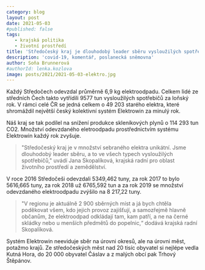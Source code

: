 ```yaml
---
category: blog
layout: post
date: 2021-05-03
#published: false
tags: 
   - krajská politika
   - životní prostředí
title: 'Středočeský kraj je dlouhodobý leader sběru vysloužilých spotřebičů'
description: 'covid-19, komentář, poslanecká sněmovna'
author: Soňa Brunnerová
#authorId: lenka.kozlova
image: posts/2021/2021-05-03-elektro.jpg
---
```


Každý Středočech odevzdal průměrně 6,9 kg elektroodpadu. Celkem lidé ze středních Čech takto vytřídili 9577 tun vysloužilých spotřebičů za loňský rok. V rámci celé ČR se jedná celkem o 49 203 starého elektra, které shromáždil největší český kolektivní systém Elektrowin za minulý rok.

Náš kraj se tak podílel na snížení produkce skleníkových plynů o 114 293 tun CO2. Množství odevzdaného eletroodpadu prostřednictvím systému Elektrowin každý rok zvyšuje.

> "Středočeský kraj je v množství sebraného elektra unikátní. Jsme dlouhodobý leader sběru, a to ve všech typech vysloužilých spotřebičů," uvádí Jana Skopalíková, krajská radní pro oblast životního prostředí a zemědělství.

V roce 2016 Středočeši odevzdali 5349,462 tuny, za rok 2017 to bylo 5616,665 tuny, za rok 2018 už 6765,592 tun a za rok 2019 se množství odevzdaného elektroodpadu zvýšilo na 8 217,22 tuny.

> "V regionu je aktuálně 2 900 sběrných míst a já bych chtěla poděkovat všem, kdo jejich provoz zajišťují, a samozřejmě hlavně občanům, že elektroodpad odkládají tam, kam patří, a ne na černé skládky nebo u menších předmětů do popelnic,“ dodává krajská radní Skopalíková.
 
Systém Elektrowin neeviduje sběr na úrovni okresů, ale na úrovni měst, potažmo krajů. Ze středočeských měst nad 20 tisíc obyvatel si nejlépe vedla Kutná Hora, do 20 000 obyvatel Čáslav a z malých obcí pak Trhový Štěpánov.
